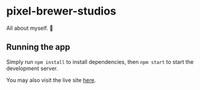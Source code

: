 # pixel-brewer-studios

All about myself. 🙂

## Running the app

Simply run `npm install` to install dependencies, then `npm start` to start the development server.

You may also visit the live site [here]("https://www.pixelbrewer.dev").
